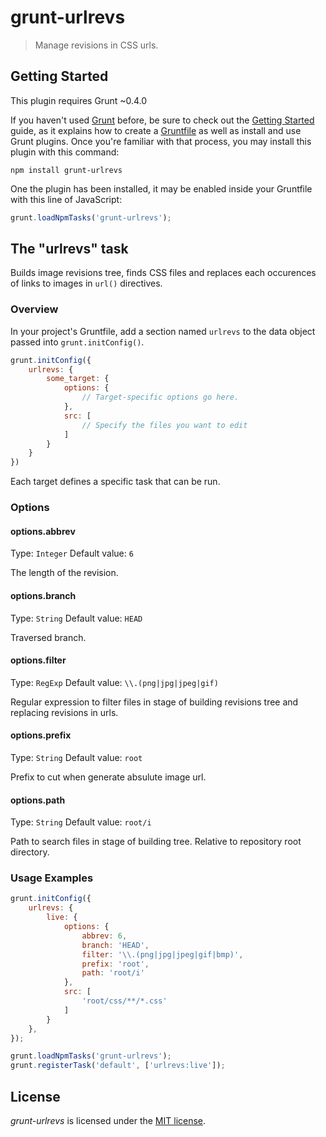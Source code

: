 grunt-urlrevs
=============

> Manage revisions in CSS urls.

## Getting Started

This plugin requires Grunt ~0.4.0

If you haven't used [Grunt](http://gruntjs.com/) before, be sure to check out the [Getting Started](http://gruntjs.com/getting-started) guide, as it explains how to create a [Gruntfile](http://gruntjs.com/sample-gruntfile) as well as install and use Grunt plugins. Once you're familiar with that process, you may install this plugin with this command:

```shell
npm install grunt-urlrevs
```

One the plugin has been installed, it may be enabled inside your Gruntfile with this line of JavaScript:

```js
grunt.loadNpmTasks('grunt-urlrevs');
```

## The "urlrevs" task

Builds image revisions tree, finds CSS files and replaces each occurences of links to images in `url()` directives.

### Overview

In your project's Gruntfile, add a section named `urlrevs` to the data object passed into `grunt.initConfig()`.

```js
grunt.initConfig({
    urlrevs: {
        some_target: {
            options: {
                // Target-specific options go here.
            },
            src: [
                // Specify the files you want to edit
            ]
        }
    }
})
```

Each target defines a specific task that can be run.

### Options

#### options.abbrev
Type: `Integer`
Default value: `6`

The length of the revision.

#### options.branch
Type: `String`
Default value: `HEAD`

Traversed branch.

#### options.filter
Type: `RegExp`
Default value: `\\.(png|jpg|jpeg|gif)`

Regular expression to filter files in stage of building revisions tree and replacing revisions in urls.

#### options.prefix
Type: `String`
Default value: `root`

Prefix to cut when generate absulute image url.

#### options.path
Type: `String`
Default value: `root/i`

Path to search files in stage of building tree. Relative to repository root directory.

### Usage Examples

```js
grunt.initConfig({
    urlrevs: {
        live: {
            options: {
                abbrev: 6,
                branch: 'HEAD',
                filter: '\\.(png|jpg|jpeg|gif|bmp)',
                prefix: 'root',
                path: 'root/i'
            },
            src: [
                'root/css/**/*.css'
            ]
        }
    },
});

grunt.loadNpmTasks('grunt-urlrevs');
grunt.registerTask('default', ['urlrevs:live']);
```

## License
_grunt-urlrevs_ is licensed under the [MIT license][].

[MIT license]: http://www.tldrlegal.com/license/mit-license
